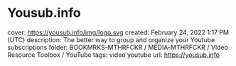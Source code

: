 # Yousub.info

cover: https://yousub.info/img/logo.svg
created: February 24, 2022 1:17 PM (UTC)
description: The better way to group and organize your Youtube subscriptions
folder: BOOKMRKS-MTHRFCKR / MEDIA-MTHRFCKR / Video Resource Toolbox / YouTube
tags: video youtube
url: https://yousub.info